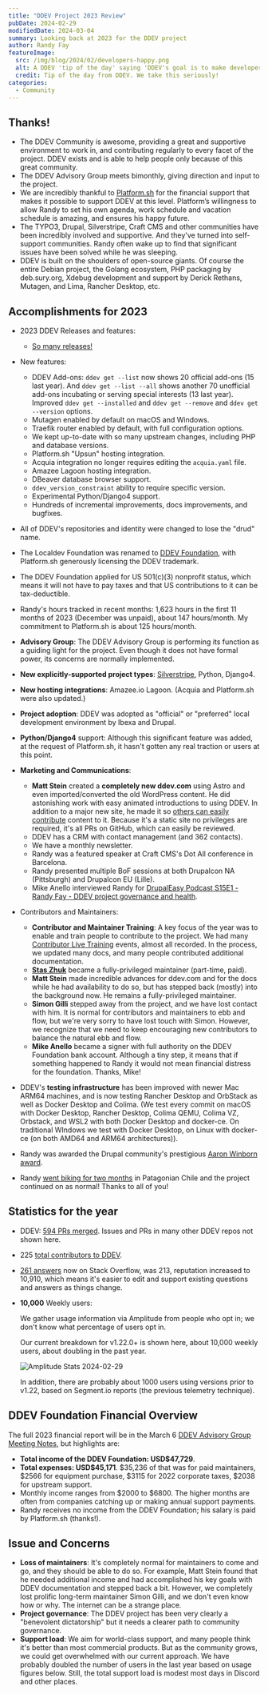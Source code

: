 ```yaml
---
title: "DDEV Project 2023 Review"
pubDate: 2024-02-29
modifiedDate: 2024-03-04
summary: Looking back at 2023 for the DDEV project
author: Randy Fay
featureImage:
  src: /img/blog/2024/02/developers-happy.png
  alt: A DDEV 'tip of the day' saying 'DDEV's goal is to make developers happy. We hope you're happy today.'
  credit: Tip of the day from DDEV. We take this seriously!
categories:
  - Community
---
```


## Thanks!

- The DDEV Community is awesome, providing a great and supportive environment to work in, and contributing regularly to every facet of the project. DDEV exists and is able to help people only because of this great community.
- The DDEV Advisory Group meets bimonthly, giving direction and input to the project.
- We are incredibly thankful to [Platform.sh](https://platform.sh) for the financial support that makes it possible to support DDEV at this level. Platform’s willingness to allow Randy to set his own agenda, work schedule and vacation schedule is amazing, and ensures his happy future.
- The TYPO3, Drupal, Silverstripe, Craft CMS and other communities have been incredibly involved and supportive. And they've turned into self-support communities. Randy often wake up to find that significant issues have been solved while he was sleeping.
- DDEV is built on the shoulders of open-source giants. Of course the entire Debian project, the Golang ecosystem, PHP packaging by deb.sury.org, Xdebug development and support by Derick Rethans, Mutagen, and Lima, Rancher Desktop, etc.

## Accomplishments for 2023

- 2023 DDEV Releases and features:
  - [So many releases!](https://github.com/ddev/ddev/releases)
- New features:
  - DDEV Add-ons: `ddev get --list` now shows 20 official add-ons (15 last year). And `ddev get --list --all` shows another 70 unofficial add-ons incubating or serving special interests (13 last year). Improved `ddev get --installed` and `ddev get --remove` and `ddev get --version` options.
  - Mutagen enabled by default on macOS and Windows.
  - Traefik router enabled by default, with full configuration options.
  - We kept up-to-date with so many upstream changes, including PHP and database versions.
  - Platform.sh "Upsun" hosting integration.
  - Acquia integration no longer requires editing the `acquia.yaml` file.
  - Amazee Lagoon hosting integration.
  - DBeaver database browser support.
  - `ddev_version_constraint` ability to require specific version.
  - Experimental Python/Django4 support.
  - Hundreds of incremental improvements, docs improvements, and bugfixes.
- All of DDEV's repositories and identity were changed to lose the "drud" name.
- The Localdev Foundation was renamed to [DDEV Foundation](/foundation), with Platform.sh generously licensing the DDEV trademark.
- The DDEV Foundation applied for US 501(c)(3) nonprofit status, which means it will not have to pay taxes and that US contributions to it can be tax-deductible.
- Randy's hours tracked in recent months: 1,623 hours in the first 11 months of 2023 (December was unpaid), about 147 hours/month. My commitment to Platform.sh is about 125 hours/month.
- **Advisory Group**: The DDEV Advisory Group is performing its function as a guiding light for the project. Even though it does not have formal power, its concerns are normally implemented.
- **New explicitly-supported project types**: [Silverstripe](https://www.silverstripe.org/), Python, Django4.
- **New hosting integrations**: Amazee.io Lagoon. (Acquia and Platform.sh were also updated.)
- **Project adoption**: DDEV was adopted as "official" or "preferred" local development environment by Ibexa and Drupal.
- **Python/Django4** support: Although this significant feature was added, at the request of Platform.sh, it hasn't gotten any real traction or users at this point.
- **Marketing and Communications**:
  - **Matt Stein** created a **completely new ddev.com** using Astro and even imported/converted the old WordPress content. He did astonishing work with easy animated introductions to using DDEV. In addition to a major new site, he made it so [others can easily contribute](ddev-website-for-contributors.md) content to it. Because it's a static site no privileges are required, it's all PRs on GitHub, which can easily be reviewed.
  - DDEV has a CRM with contact management (and 362 contacts).
  - We have a monthly newsletter.
  - Randy was a featured speaker at Craft CMS's Dot All conference in Barcelona.
  - Randy presented multiple BoF sessions at both Drupalcon NA (Pittsburgh) and Drupalcon EU (Lille).
  - Mike Anello interviewed Randy for [DrupalEasy Podcast S15E1 - Randy Fay - DDEV project governance and health](https://www.drupaleasy.com/podcast/2023/06/drupaleasy-podcast-s15e1-randy-fay-ddev-project-governance-and-health).

- Contributors and Maintainers:
  - **Contributor and Maintainer Training**: A key focus of the year was to enable and train people to contribute to the project. We had many [Contributor Live Training](contributor-training.md) events, almost all recorded. In the process, we updated many docs, and many people contributed additional documentation.
  - **[Stas Zhuk](introducing-maintainer-stas.md)** became a fully-privileged maintainer (part-time, paid).
  - **Matt Stein** made incredible advances for ddev.com and for the docs while he had availability to do so, but has stepped back (mostly) into the background now. He remains a fully-privileged maintainer.
  - **Simon Gilli** stepped away from the project, and we have lost contact with him. It is normal for contributors and maintainers to ebb and flow, but we're very sorry to have lost touch with Simon. However, we recognize that we need to keep encouraging new contributors to balance the natural ebb and flow.
  - **Mike Anello** became a signer with full authority on the DDEV Foundation bank account. Although a tiny step, it means that if something happened to Randy it would not mean financial distress for the foundation. Thanks, Mike!

- DDEV's **testing infrastructure** has been improved with newer Mac ARM64 machines, and is now testing Rancher Desktop and OrbStack as well as Docker Desktop and Colima. (We test every commit on macOS with Docker Desktop, Rancher Desktop, Colima QEMU, Colima VZ, Orbstack, and WSL2 with both Docker Desktop and docker-ce. On traditional WIndows we test with Docker Desktop, on Linux with docker-ce (on both AMD64 and ARM64 architectures)).
- Randy was awarded the Drupal community's prestigious [Aaron Winborn award](https://www.drupal.org/community/cwg/blog/2023-aaron-winborn-award-winner-randy-fay).
- Randy [went biking for two months](randy-in-patagonia.md) in Patagonian Chile and the project continued on as normal! Thanks to all of you!

## Statistics for the year

- DDEV: [594 PRs merged](https://github.com/ddev/ddev/pulls?q=is%3Apr+merged%3A2023-01-01..2023-12-31). Issues and PRs in many other DDEV repos not shown here.
- 225 [total contributors to DDEV](https://github.com/ddev/ddev/graphs/contributors).
- [261 answers](https://stackoverflow.com/users/215713/rfay?tab=answers&sort=newest) now on Stack Overflow, was 213, reputation increased to 10,910, which means it's easier to edit and support existing questions and answers as things change.
- **10,000** Weekly users:

  We gather usage information via Amplitude from people who opt in; we don't know what percentage of users opt in.

  Our current breakdown for v1.22.0+ is shown here, about 10,000 weekly users, about doubling in the past year.

  ![Amplitude Stats 2024-02-29](/img/blog/2024/02/ddev-usage-pie-chart-20240229.png)

  In addition, there are probably about 1000 users using versions prior to v1.22, based on Segment.io reports (the previous telemetry technique).

## DDEV Foundation Financial Overview

The full 2023 financial report will be in the March 6 [DDEV Advisory Group Meeting Notes](https://github.com/orgs/ddev/discussions/5757), but highlights are:

- **Total income of the DDEV Foundation: USD$47,729**.
- **Total expenses: USD$45,171**. $35,236 of that was for paid maintainers, $2566 for equipment purchase, $3115 for 2022 corporate taxes, $2038 for upstream support.
- Monthly income ranges from $2000 to $6800. The higher months are often from companies catching up or making annual support payments.
- Randy receives no income from the DDEV Foundation; his salary is paid by Platform.sh (thanks!).

## Issue and Concerns

- **Loss of maintainers**: It's completely normal for maintainers to come and go, and they should be able to do so. For example, Matt Stein found that he needed additional income and had accomplished his key goals with DDEV documentation and stepped back a bit. However, we completely lost prolific long-term maintainer Simon Gilli, and we don't even know how or why. The internet can be a strange place.
- **Project governance**: The DDEV project has been very clearly a "benevolent dictatorship" but it needs a clearer path to community governance.
- **Support load**: We aim for world-class support, and many people think it's better than most commercial products. But as the community grows, we could get overwhelmed with our current approach. We have probably doubled the number of users in the last year based on usage figures below. Still, the total support load is modest most days in Discord and other places.
